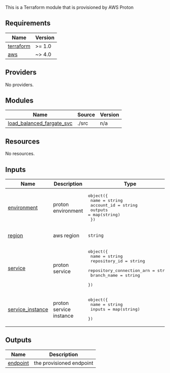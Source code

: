 This is a Terraform module that is provisioned by AWS Proton

<!-- BEGINNING OF PRE-COMMIT-TERRAFORM DOCS HOOK -->
## Requirements

| Name | Version |
|------|---------|
| <a name="requirement_terraform"></a> [terraform](#requirement\_terraform) | >= 1.0 |
| <a name="requirement_aws"></a> [aws](#requirement\_aws) | ~> 4.0 |

## Providers

No providers.

## Modules

| Name | Source | Version |
|------|--------|---------|
| <a name="module_load_balanced_fargate_svc"></a> [load\_balanced\_fargate\_svc](#module\_load\_balanced\_fargate\_svc) | ./src | n/a |

## Resources

No resources.

## Inputs

| Name | Description | Type | Default | Required |
|------|-------------|------|---------|:--------:|
| <a name="input_environment"></a> [environment](#input\_environment) | proton environment | <pre>object({<br>    name       = string<br>    account_id = string<br>    outputs    = map(string)<br>  })</pre> | n/a | yes |
| <a name="input_region"></a> [region](#input\_region) | aws region | `string` | `"ap-southeast-1"` | no |
| <a name="input_service"></a> [service](#input\_service) | proton service | <pre>object({<br>    name                      = string<br>    repository_id             = string<br>    repository_connection_arn = string<br>    branch_name               = string<br>  })</pre> | n/a | yes |
| <a name="input_service_instance"></a> [service\_instance](#input\_service\_instance) | proton service instance | <pre>object({<br>    name   = string<br>    inputs = map(string)<br>  })</pre> | n/a | yes |

## Outputs

| Name | Description |
|------|-------------|
| <a name="output_endpoint"></a> [endpoint](#output\_endpoint) | the provisioned endpoint |
<!-- END OF PRE-COMMIT-TERRAFORM DOCS HOOK -->
